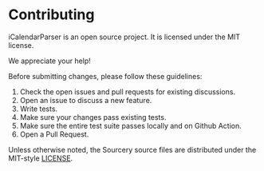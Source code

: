 # Contributing

iCalendarParser is an open source project. It is licensed under the MIT license. 

We appreciate your help! 

Before submitting changes, please follow these guidelines:

1. Check the open issues and pull requests for existing discussions.
2. Open an issue to discuss a new feature.
3. Write tests.
4. Make sure your changes pass existing tests.
5. Make sure the entire test suite passes locally and on Github Action.
6. Open a Pull Request.

Unless otherwise noted, the Sourcery source files are distributed under
the MIT-style [LICENSE](LICENSE).
